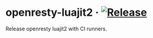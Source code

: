 # openresty-luajit2 &middot; [![Release](https://github.com/tinkernels/openresty-luajit2-dist/actions/workflows/release.yml/badge.svg)](https://github.com/tinkernels/openresty-luajit2-dist/actions/workflows/release.yml)
Release openresty luajit2 with CI runners.
